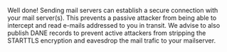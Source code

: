 Well done! Sending mail servers can establish a secure connection with your mail server(s). This prevents a passive attacker from being able to intercept and read e-mails addressed to you in transit. We advise to also publish DANE records to prevent active attackers from stripping the STARTTLS encryption and eavesdrop the mail trafic to your mailserver.
